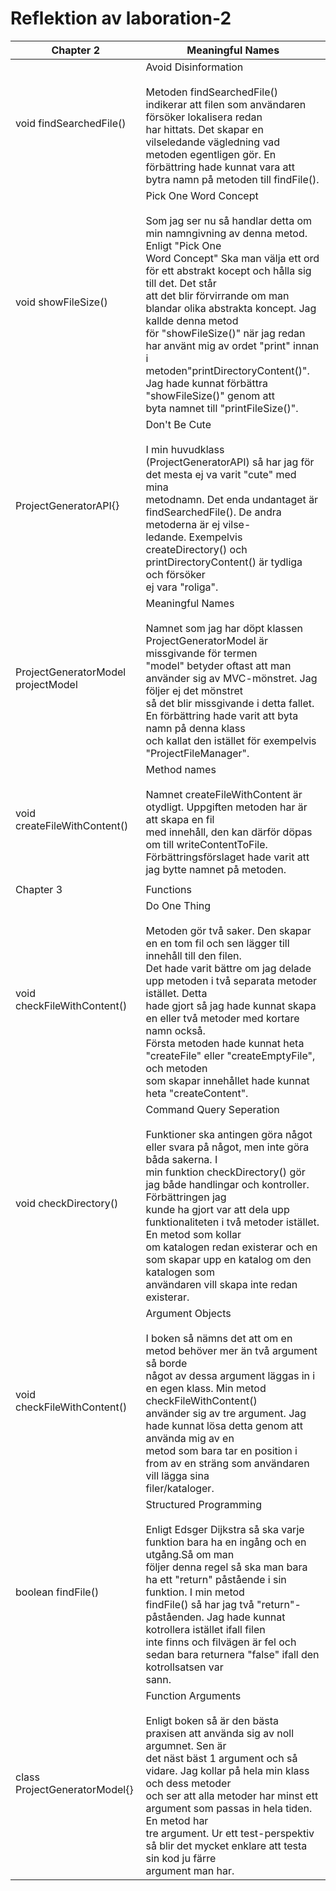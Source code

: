 # Reflektion av laboration-2

| Chapter 2                          | Meaningful Names                                                                                                                                                                                                                                                                                                                                                                                                                                                                                                           |
| ---------------------------------- | -------------------------------------------------------------------------------------------------------------------------------------------------------------------------------------------------------------------------------------------------------------------------------------------------------------------------------------------------------------------------------------------------------------------------------------------------------------------------------------------------------------------------- |
| void findSearchedFile()            | Avoid Disinformation<br><br>Metoden findSearchedFile() indikerar att filen som användaren försöker lokalisera redan<br>har hittats. Det skapar en vilseledande vägledning vad metoden egentligen gör. En<br>förbättring hade kunnat vara att bytra namn på metoden till findFile().                                                                                                                                                                                                                                        |
| void showFileSize()                | Pick One Word Concept<br><br>Som jag ser nu så handlar detta om min namngivning av denna metod. Enligt "Pick One<br>Word Concept" Ska man välja ett ord för ett abstrakt kocept och hålla sig till det. Det står<br>att det blir förvirrande om man blandar olika abstrakta koncept. Jag kallde denna metod<br>för "showFileSize()" när jag redan har använt mig av ordet "print" innan i<br>metoden"printDirectoryContent()". Jag hade kunnat förbättra "showFileSize()" genom att<br>byta namnet till "printFileSize()". |
| ProjectGeneratorAPI{}              | Don't Be Cute<br><br>I min huvudklass (ProjectGeneratorAPI) så har jag för det mesta ej va varit "cute" med mina<br>metodnamn. Det enda undantaget är findSearchedFile(). De andra metoderna är ej vilse-<br>ledande. Exempelvis createDirectory() och printDirectoryContent() är tydliga och försöker<br>ej vara "roliga".                                                                                                                                                                                                |
| ProjectGeneratorModel projectModel | Meaningful Names<br><br>Namnet som jag har döpt klassen ProjectGeneratorModel är missgivande för termen<br>"model" betyder oftast att man använder sig av MVC-mönstret. Jag följer ej det mönstret<br>så det blir missgivande i detta fallet. En förbättring hade varit att byta namn på denna klass<br>och kallat den istället för exempelvis "ProjectFileManager".                                                                                                                                                       |
| void createFileWithContent()       | Method names<br><br>Namnet createFileWithContent är otydligt. Uppgiften metoden har är att skapa en fil<br>med innehåll, den kan därför döpas om till writeContentToFile.<br>Förbättringsförslaget hade varit att jag bytte namnet på metoden.                                                                                                                                                                                                                                                                             |
|                                    |                                                                                                                                                                                                                                                                                                                                                                                                                                                                                                                            |
| Chapter 3                          | Functions                                                                                                                                                                                                                                                                                                                                                                                                                                                                                                                  |
| void checkFileWithContent()        | Do One Thing<br><br>Metoden gör två saker. Den skapar en en tom fil och sen lägger till innehåll till den filen.<br>Det hade varit bättre om jag delade upp metoden i två separata metoder istället. Detta<br>hade gjort så jag hade kunnat skapa en eller två metoder med kortare namn också.<br>Första metoden hade kunnat heta "createFile" eller "createEmptyFile", och metoden<br>som skapar innehållet hade kunnat heta "createContent".                                                                             |
| void checkDirectory()              | Command Query Seperation<br><br>Funktioner ska antingen göra något eller svara på något, men inte göra båda sakerna. I<br>min funktion checkDirectory() gör jag både handlingar och kontroller. Förbättringen jag<br>kunde ha gjort var att dela upp funktionaliteten i två metoder istället. En metod som kollar<br>om katalogen redan existerar och en som skapar upp en katalog om den katalogen som<br>användaren vill skapa inte redan existerar.                                                                     |
| void checkFileWithContent()        | Argument Objects<br><br>I boken så nämns det att om en metod behöver mer än två argument så borde<br>något av dessa argument läggas in i en egen klass. Min metod checkFileWithContent()<br>använder sig av tre argument. Jag hade kunnat lösa detta genom att använda mig av en<br>metod som bara tar en position i from av en sträng som användaren vill lägga sina<br>filer/kataloger.                                                                                                                                  |
| boolean findFile()                 | Structured Programming<br><br>Enligt Edsger Dijkstra så ska varje funktion bara ha en ingång och en utgång.Så om man<br>följer denna regel så ska man bara ha ett "return" påstående i sin funktion. I min metod<br>findFile() så har jag två "return"-påståenden. Jag hade kunnat kotrollera istället ifall filen<br>inte finns och filvägen är fel och sedan bara returnera "false" ifall den kotrollsatsen var<br>sann.                                                                                                 |
| class ProjectGeneratorModel{}      | Function Arguments<br><br>Enligt boken så är den bästa praxisen att använda sig av noll argumnet. Sen är<br>det näst bäst 1 argument och så vidare. Jag kollar på hela min klass och dess metoder<br>och ser att alla metoder har minst ett argument som passas in hela tiden. En metod har<br>tre argument. Ur ett test-perspektiv så blir det mycket enklare att testa sin kod ju färre<br>argument man har.                                                                                                             |
